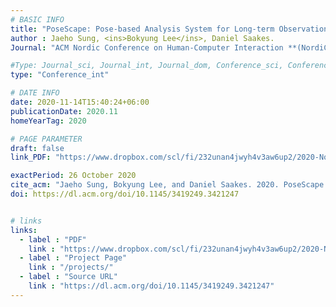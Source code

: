 ```yaml
---
# BASIC INFO
title: "PoseScape: Pose-based Analysis System for Long-term Observation Studies"
author : Jaeho Sung, <ins>Bokyung Lee</ins>, Daniel Saakes.
Journal: "ACM Nordic Conference on Human-Computer Interaction **(NordiCHI 2020)**"

#Type: Journal_sci, Journal_int, Journal_dom, Conference_sci, Conference_int, conference_dom
type: "Conference_int"

# DATE INFO
date: 2020-11-14T15:40:24+06:00
publicationDate: 2020.11
homeYearTag: 2020

# PAGE PARAMETER
draft: false
link_PDF: "https://www.dropbox.com/scl/fi/232unan4jwyh4v3aw6up2/2020-NordiCHI.pdf?rlkey=a6um08mnvi4bhv85cwic4i4iq&dl=0"

exactPeriod: 26 October 2020
cite_acm: "Jaeho Sung, Bokyung Lee, and Daniel Saakes. 2020. PoseScape: Pose-based Analysis System for Long-term Observation Studies. In Proceedings of the 11th Nordic Conference on Human-Computer Interaction: Shaping Experiences, Shaping Society (NordiCHI '20). Association for Computing Machinery, New York, NY, USA, Article 109, 1–3."
doi: https://dl.acm.org/doi/10.1145/3419249.3421247


# links
links:
  - label : "PDF"
    link : "https://www.dropbox.com/scl/fi/232unan4jwyh4v3aw6up2/2020-NordiCHI.pdf?rlkey=a6um08mnvi4bhv85cwic4i4iq&dl=0"
  - label : "Project Page"
    link : "/projects/"
  - label : "Source URL"
    link : "https://dl.acm.org/doi/10.1145/3419249.3421247"
---
```

